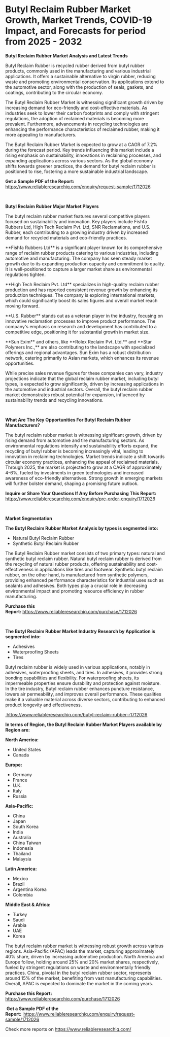 <p><h1>Butyl Reclaim Rubber Market Growth, Market Trends, COVID-19 Impact, and Forecasts for period from 2025 - 2032</h1></p><p><strong>Butyl Reclaim Rubber Market Analysis and Latest Trends</strong></p>
<p><p>Butyl Reclaim Rubber is recycled rubber derived from butyl rubber products, commonly used in tire manufacturing and various industrial applications. It offers a sustainable alternative to virgin rubber, reducing waste and promoting environmental conservation. Its applications extend to the automotive sector, along with the production of seals, gaskets, and coatings, contributing to the circular economy.</p><p>The Butyl Reclaim Rubber Market is witnessing significant growth driven by increasing demand for eco-friendly and cost-effective materials. As industries seek to lower their carbon footprints and comply with stringent regulations, the adoption of reclaimed materials is becoming more prevalent. Furthermore, advancements in recycling technologies are enhancing the performance characteristics of reclaimed rubber, making it more appealing to manufacturers.</p><p>The Butyl Reclaim Rubber Market is expected to grow at a CAGR of 7.2% during the forecast period. Key trends influencing this market include a rising emphasis on sustainability, innovations in reclaiming processes, and expanding applications across various sectors. As the global economy shifts towards greener practices, the demand for butyl reclaim rubber is positioned to rise, fostering a more sustainable industrial landscape.</p></p>
<p><strong>Get a Sample PDF of the Report:&nbsp;</strong> <a href="https://www.reliableresearchiq.com/enquiry/request-sample/1712026?utm_campaign=1842&utm_medium=2&utm_source=Github&utm_content=ia&utm_term=11012025&utm_id=butyl-reclaim-rubber">https://www.reliableresearchiq.com/enquiry/request-sample/1712026</a></p>
<p>&nbsp;</p>
<p><strong>Butyl Reclaim Rubber Major Market Players</strong></p>
<p><p>The butyl reclaim rubber market features several competitive players focused on sustainability and innovation. Key players include Fishfa Rubbers Ltd, High Tech Reclaim Pvt. Ltd, SNR Reclamations, and U.S. Rubber, each contributing to a growing industry driven by increased demand for recycled materials and eco-friendly practices.</p><p>**Fishfa Rubbers Ltd** is a significant player known for its comprehensive range of reclaim rubber products catering to various industries, including automotive and manufacturing. The company has seen steady market growth due to its expanding production capacity and commitment to quality. It is well-positioned to capture a larger market share as environmental regulations tighten.</p><p>**High Tech Reclaim Pvt. Ltd** specializes in high-quality reclaim rubber production and has reported consistent revenue growth by enhancing its production techniques. The company is exploring international markets, which could significantly boost its sales figures and overall market reach moving forward.</p><p>**U.S. Rubber** stands out as a veteran player in the industry, focusing on innovative reclamation processes to improve product performance. The company's emphasis on research and development has contributed to a competitive edge, positioning it for substantial growth in market size.</p><p>**Sun Exim** and others, like **Rolex Reclaim Pvt. Ltd.** and **Star Polymers Inc.,** are also contributing to the landscape with specialized offerings and regional advantages. Sun Exim has a robust distribution network, catering primarily to Asian markets, which enhances its revenue opportunities.</p><p>While precise sales revenue figures for these companies can vary, industry projections indicate that the global reclaim rubber market, including butyl types, is expected to grow significantly, driven by increasing applications in the automotive and industrial sectors. Overall, the butyl reclaim rubber market demonstrates robust potential for expansion, influenced by sustainability trends and recycling innovations.</p></p>
<p>&nbsp;</p>
<p><strong>What Are The Key Opportunities For Butyl Reclaim Rubber Manufacturers?</strong></p>
<p><p>The butyl reclaim rubber market is witnessing significant growth, driven by rising demand from automotive and tire manufacturing sectors. As environmental regulations intensify and sustainability efforts expand, the recycling of butyl rubber is becoming increasingly vital, leading to innovation in reclaiming technologies. Market trends indicate a shift towards circular economy practices, enhancing the appeal of reclaimed materials. Through 2025, the market is projected to grow at a CAGR of approximately 4-6%, fueled by investments in green technologies and increased awareness of eco-friendly alternatives. Strong growth in emerging markets will further bolster demand, shaping a promising future outlook.</p></p>
<p><strong>Inquire or Share Your Questions If Any Before Purchasing This Report:</strong> <a href="https://www.reliableresearchiq.com/enquiry/pre-order-enquiry/1712026?utm_campaign=1842&utm_medium=2&utm_source=Github&utm_content=ia&utm_term=11012025&utm_id=butyl-reclaim-rubber">https://www.reliableresearchiq.com/enquiry/pre-order-enquiry/1712026</a></p>
<p>&nbsp;</p>
<p><strong>Market Segmentation</strong></p>
<p><strong>The Butyl Reclaim Rubber Market Analysis by types is segmented into:</strong></p>
<p><ul><li>Natural Butyl Reclaim Rubber</li><li>Synthetic Butyl Reclaim Rubber</li></ul></p>
<p><p>The Butyl Reclaim Rubber market consists of two primary types: natural and synthetic butyl reclaim rubber. Natural butyl reclaim rubber is derived from the recycling of natural rubber products, offering sustainability and cost-effectiveness in applications like tires and footwear. Synthetic butyl reclaim rubber, on the other hand, is manufactured from synthetic polymers, providing enhanced performance characteristics for industrial uses such as sealants and adhesives. Both types play a crucial role in decreasing environmental impact and promoting resource efficiency in rubber manufacturing.</p></p>
<p><strong>Purchase this Report:&nbsp;</strong><a href="https://www.reliableresearchiq.com/purchase/1712026?utm_campaign=1842&utm_medium=2&utm_source=Github&utm_content=ia&utm_term=11012025&utm_id=butyl-reclaim-rubber">https://www.reliableresearchiq.com/purchase/1712026</a></p>
<p>&nbsp;</p>
<p><strong>The Butyl Reclaim Rubber Market Industry Research by Application is segmented into:</strong></p>
<p><ul><li>Adhesives</li><li>Waterproofing Sheets</li><li>Tires</li></ul></p>
<p><p>Butyl reclaim rubber is widely used in various applications, notably in adhesives, waterproofing sheets, and tires. In adhesives, it provides strong bonding capabilities and flexibility. For waterproofing sheets, its impermeable properties ensure durability and protection against moisture. In the tire industry, Butyl reclaim rubber enhances puncture resistance, lowers air permeability, and improves overall performance. These qualities make it a valuable material across diverse sectors, contributing to enhanced product longevity and effectiveness.</p></p>
<p><a href="https://www.reliableresearchiq.com/butyl-reclaim-rubber-r1712026?utm_campaign=1842&utm_medium=2&utm_source=Github&utm_content=ia&utm_term=11012025&utm_id=butyl-reclaim-rubber">&nbsp;https://www.reliableresearchiq.com/butyl-reclaim-rubber-r1712026</a></p>
<p><strong>In terms of Region, the Butyl Reclaim Rubber Market Players available by Region are:</strong></p>
<p>
    <p> <strong> North America: </strong>
        <ul>
            <li>United States</li>
            <li>Canada</li>
        </ul>
        </p> 
    <p> <strong> Europe: </strong>
        <ul>
            <li>Germany</li>
            <li>France</li>
            <li>U.K.</li>
            <li>Italy</li>
            <li>Russia</li>
        </ul>
        </p> 
    <p> <strong> Asia-Pacific: </strong>
        <ul>
            <li>China</li>
            <li>Japan</li>
            <li>South Korea</li>
            <li>India</li>
            <li>Australia</li>
            <li>China Taiwan</li>
            <li>Indonesia</li>
            <li>Thailand</li>
            <li>Malaysia</li>
        </ul>
        </p> 
    <p> <strong> Latin America: </strong>
        <ul>
            <li>Mexico</li>
            <li>Brazil</li>
            <li>Argentina Korea</li>
            <li>Colombia</li>
        </ul>
        </p> 
    <p> <strong> Middle East & Africa: </strong>
        <ul>
            <li>Turkey</li>
            <li>Saudi</li>
            <li>Arabia</li>
            <li>UAE</li>
            <li>Korea</li>
        </ul>
    </p>
    </p>
<p><p>The butyl reclaim rubber market is witnessing robust growth across various regions. Asia-Pacific (APAC) leads the market, capturing approximately 40% share, driven by increasing automotive production. North America and Europe follow, holding around 25% and 20% market shares, respectively, fueled by stringent regulations on waste and environmentally friendly practices. China, pivotal in the butyl reclaim rubber sector, represents around 15% of the market, benefiting from vast manufacturing capabilities. Overall, APAC is expected to dominate the market in the coming years.</p></p>
<p><strong>Purchase this Report: </strong><a href="https://www.reliableresearchiq.com/purchase/1712026?utm_campaign=1842&utm_medium=2&utm_source=Github&utm_content=ia&utm_term=11012025&utm_id=butyl-reclaim-rubber">https://www.reliableresearchiq.com/purchase/1712026</a></p>
<p>&nbsp;<strong>Get a Sample PDF of the Report:&nbsp;&nbsp;</strong><a href="https://www.reliableresearchiq.com/enquiry/request-sample/1712026?utm_campaign=1842&utm_medium=2&utm_source=Github&utm_content=ia&utm_term=11012025&utm_id=butyl-reclaim-rubber">https://www.reliableresearchiq.com/enquiry/request-sample/1712026</a></p>
<p><strong></strong></p>
<p>Check more reports on <a href="https://www.reliableresearchiq.com/?utm_campaign=1842&utm_medium=2&utm_source=Github&utm_content=ia&utm_term=11012025&utm_id=butyl-reclaim-rubber">https://www.reliableresearchiq.com/</a></p>